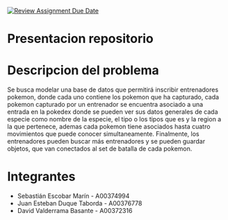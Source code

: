 [![Review Assignment Due Date](https://classroom.github.com/assets/deadline-readme-button-24ddc0f5d75046c5622901739e7c5dd533143b0c8e959d652212380cedb1ea36.svg)](https://classroom.github.com/a/Xf2EcXKu)
# Presentacion repositorio

# Descripcion del problema

Se busca modelar una base de datos que permitirá inscribir entrenadores pokemon, donde cada uno contiene los pokemon que ha capturado, cada pokemon capturado por un entrenador se encuentra asociado a una entrada en la pokedex donde se pueden ver sus datos generales de cada especie como nombre de la especie, el tipo o los tipos que es y la region a la que pertenece, ademas cada pokemon tiene asociados hasta cuatro movimientos que puede conocer simultaneamente. Finalmente, los entrenadores pueden buscar más entrenadores y se pueden guardar objetos, que van conectados al set de batalla de cada pokemon.

# Integrantes
* Sebastián Escobar Marín - A00374994
* Juan Esteban Duque Taborda - A00376778 
* David Valderrama Basante - A00372316
